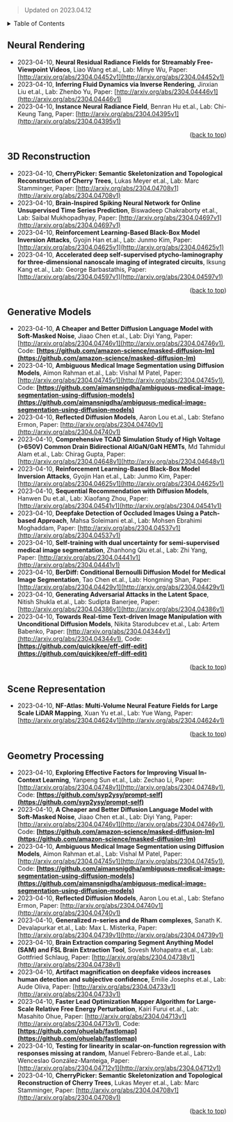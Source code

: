 > Updated on 2023.04.12

<details>
  <summary>Table of Contents</summary>
  <ol>
    <li><a href=#Neural-Rendering>Neural Rendering</a></li>
    <li><a href=#3D-Reconstruction>3D Reconstruction</a></li>
    <li><a href=#Generative-Models>Generative Models</a></li>
    <li><a href=#Scene-Representation>Scene Representation</a></li>
    <li><a href=#Geometry-Processing>Geometry Processing</a></li>
  </ol>
</details>

## Neural Rendering

- 2023-04-10, **Neural Residual Radiance Fields for Streamably Free-Viewpoint Videos**, Liao Wang et.al., Lab: Minye Wu, Paper: [http://arxiv.org/abs/2304.04452v1](http://arxiv.org/abs/2304.04452v1)
- 2023-04-10, **Inferring Fluid Dynamics via Inverse Rendering**, Jinxian Liu et.al., Lab: Zhenbo Yu, Paper: [http://arxiv.org/abs/2304.04446v1](http://arxiv.org/abs/2304.04446v1)
- 2023-04-10, **Instance Neural Radiance Field**, Benran Hu et.al., Lab: Chi-Keung Tang, Paper: [http://arxiv.org/abs/2304.04395v1](http://arxiv.org/abs/2304.04395v1)

<p align=right>(<a href=#Updated-on-20230412>back to top</a>)</p>

## 3D Reconstruction

- 2023-04-10, **CherryPicker: Semantic Skeletonization and Topological Reconstruction of Cherry Trees**, Lukas Meyer et.al., Lab: Marc Stamminger, Paper: [http://arxiv.org/abs/2304.04708v1](http://arxiv.org/abs/2304.04708v1)
- 2023-04-10, **Brain-Inspired Spiking Neural Network for Online Unsupervised Time Series Prediction**, Biswadeep Chakraborty et.al., Lab: Saibal Mukhopadhyay, Paper: [http://arxiv.org/abs/2304.04697v1](http://arxiv.org/abs/2304.04697v1)
- 2023-04-10, **Reinforcement Learning-Based Black-Box Model Inversion Attacks**, Gyojin Han et.al., Lab: Junmo Kim, Paper: [http://arxiv.org/abs/2304.04625v1](http://arxiv.org/abs/2304.04625v1)
- 2023-04-10, **Accelerated deep self-supervised ptycho-laminography for three-dimensional nanoscale imaging of integrated circuits**, Iksung Kang et.al., Lab: George Barbastathis, Paper: [http://arxiv.org/abs/2304.04597v1](http://arxiv.org/abs/2304.04597v1)

<p align=right>(<a href=#Updated-on-20230412>back to top</a>)</p>

## Generative Models

- 2023-04-10, **A Cheaper and Better Diffusion Language Model with Soft-Masked Noise**, Jiaao Chen et.al., Lab: Diyi Yang, Paper: [http://arxiv.org/abs/2304.04746v1](http://arxiv.org/abs/2304.04746v1), Code: **[https://github.com/amazon-science/masked-diffusion-lm](https://github.com/amazon-science/masked-diffusion-lm)**
- 2023-04-10, **Ambiguous Medical Image Segmentation using Diffusion Models**, Aimon Rahman et.al., Lab: Vishal M Patel, Paper: [http://arxiv.org/abs/2304.04745v1](http://arxiv.org/abs/2304.04745v1), Code: **[https://github.com/aimansnigdha/ambiguous-medical-image-segmentation-using-diffusion-models](https://github.com/aimansnigdha/ambiguous-medical-image-segmentation-using-diffusion-models)**
- 2023-04-10, **Reflected Diffusion Models**, Aaron Lou et.al., Lab: Stefano Ermon, Paper: [http://arxiv.org/abs/2304.04740v1](http://arxiv.org/abs/2304.04740v1)
- 2023-04-10, **Comprehensive TCAD Simulation Study of High Voltage (>650V) Common Drain Bidirectional AlGaN/GaN HEMTs**, Md Tahmidul Alam et.al., Lab: Chirag Gupta, Paper: [http://arxiv.org/abs/2304.04648v1](http://arxiv.org/abs/2304.04648v1)
- 2023-04-10, **Reinforcement Learning-Based Black-Box Model Inversion Attacks**, Gyojin Han et.al., Lab: Junmo Kim, Paper: [http://arxiv.org/abs/2304.04625v1](http://arxiv.org/abs/2304.04625v1)
- 2023-04-10, **Sequential Recommendation with Diffusion Models**, Hanwen Du et.al., Lab: Xiaofang Zhou, Paper: [http://arxiv.org/abs/2304.04541v1](http://arxiv.org/abs/2304.04541v1)
- 2023-04-10, **Deepfake Detection of Occluded Images Using a Patch-based Approach**, Mahsa Soleimani et.al., Lab: Mohsen Ebrahimi Moghaddam, Paper: [http://arxiv.org/abs/2304.04537v1](http://arxiv.org/abs/2304.04537v1)
- 2023-04-10, **Self-training with dual uncertainty for semi-supervised medical image segmentation**, Zhanhong Qiu et.al., Lab: Zhi Yang, Paper: [http://arxiv.org/abs/2304.04441v1](http://arxiv.org/abs/2304.04441v1)
- 2023-04-10, **BerDiff: Conditional Bernoulli Diffusion Model for Medical Image Segmentation**, Tao Chen et.al., Lab: Hongming Shan, Paper: [http://arxiv.org/abs/2304.04429v1](http://arxiv.org/abs/2304.04429v1)
- 2023-04-10, **Generating Adversarial Attacks in the Latent Space**, Nitish Shukla et.al., Lab: Sudipta Banerjee, Paper: [http://arxiv.org/abs/2304.04386v1](http://arxiv.org/abs/2304.04386v1)
- 2023-04-10, **Towards Real-time Text-driven Image Manipulation with Unconditional Diffusion Models**, Nikita Starodubcev et.al., Lab: Artem Babenko, Paper: [http://arxiv.org/abs/2304.04344v1](http://arxiv.org/abs/2304.04344v1), Code: **[https://github.com/quickjkee/eff-diff-edit](https://github.com/quickjkee/eff-diff-edit)**

<p align=right>(<a href=#Updated-on-20230412>back to top</a>)</p>

## Scene Representation

- 2023-04-10, **NF-Atlas: Multi-Volume Neural Feature Fields for Large Scale LiDAR Mapping**, Xuan Yu et.al., Lab: Yue Wang, Paper: [http://arxiv.org/abs/2304.04624v1](http://arxiv.org/abs/2304.04624v1)

<p align=right>(<a href=#Updated-on-20230412>back to top</a>)</p>

## Geometry Processing

- 2023-04-10, **Exploring Effective Factors for Improving Visual In-Context Learning**, Yanpeng Sun et.al., Lab: Zechao Li, Paper: [http://arxiv.org/abs/2304.04748v1](http://arxiv.org/abs/2304.04748v1), Code: **[https://github.com/syp2ysy/prompt-self](https://github.com/syp2ysy/prompt-self)**
- 2023-04-10, **A Cheaper and Better Diffusion Language Model with Soft-Masked Noise**, Jiaao Chen et.al., Lab: Diyi Yang, Paper: [http://arxiv.org/abs/2304.04746v1](http://arxiv.org/abs/2304.04746v1), Code: **[https://github.com/amazon-science/masked-diffusion-lm](https://github.com/amazon-science/masked-diffusion-lm)**
- 2023-04-10, **Ambiguous Medical Image Segmentation using Diffusion Models**, Aimon Rahman et.al., Lab: Vishal M Patel, Paper: [http://arxiv.org/abs/2304.04745v1](http://arxiv.org/abs/2304.04745v1), Code: **[https://github.com/aimansnigdha/ambiguous-medical-image-segmentation-using-diffusion-models](https://github.com/aimansnigdha/ambiguous-medical-image-segmentation-using-diffusion-models)**
- 2023-04-10, **Reflected Diffusion Models**, Aaron Lou et.al., Lab: Stefano Ermon, Paper: [http://arxiv.org/abs/2304.04740v1](http://arxiv.org/abs/2304.04740v1)
- 2023-04-10, **Generalized $n$-series and de Rham complexes**, Sanath K. Devalapurkar et.al., Lab: Max L. Misterka, Paper: [http://arxiv.org/abs/2304.04739v1](http://arxiv.org/abs/2304.04739v1)
- 2023-04-10, **Brain Extraction comparing Segment Anything Model (SAM) and FSL Brain Extraction Tool**, Sovesh Mohapatra et.al., Lab: Gottfried Schlaug, Paper: [http://arxiv.org/abs/2304.04738v1](http://arxiv.org/abs/2304.04738v1)
- 2023-04-10, **Artifact magnification on deepfake videos increases human detection and subjective confidence**, Emilie Josephs et.al., Lab: Aude Oliva, Paper: [http://arxiv.org/abs/2304.04733v1](http://arxiv.org/abs/2304.04733v1)
- 2023-04-10, **Faster Lead Optimization Mapper Algorithm for Large-Scale Relative Free Energy Perturbation**, Kairi Furui et.al., Lab: Masahito Ohue, Paper: [http://arxiv.org/abs/2304.04713v1](http://arxiv.org/abs/2304.04713v1), Code: **[https://github.com/ohuelab/fastlomap](https://github.com/ohuelab/fastlomap)**
- 2023-04-10, **Testing for linearity in scalar-on-function regression with responses missing at random**, Manuel Febrero-Bande et.al., Lab: Wenceslao González-Manteiga, Paper: [http://arxiv.org/abs/2304.04712v1](http://arxiv.org/abs/2304.04712v1)
- 2023-04-10, **CherryPicker: Semantic Skeletonization and Topological Reconstruction of Cherry Trees**, Lukas Meyer et.al., Lab: Marc Stamminger, Paper: [http://arxiv.org/abs/2304.04708v1](http://arxiv.org/abs/2304.04708v1)

<p align=right>(<a href=#Updated-on-20230412>back to top</a>)</p>

